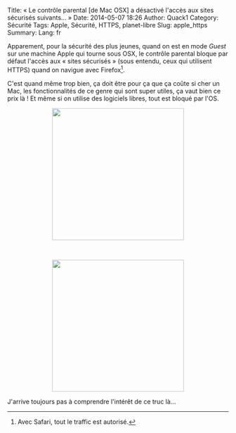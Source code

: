 Title: « Le contrôle parental [de Mac OSX] a désactivé l'accès aux sites sécurisés suivants... »
Date: 2014-05-07 18:26
Author: Quack1
Category: Sécurité
Tags: Apple, Sécurité, HTTPS, planet-libre
Slug: apple_https
Summary: 
Lang: fr

Apparement, pour la sécurité des plus jeunes, quand on est en mode _Guest_ sur une machine Apple qui tourne sous OSX, le contrôle parental bloque par défaut l'accès aux « sites sécurisés » (sous entendu, ceux qui utilisent HTTPS) quand on navigue avec Firefox[^1].

C'est quand même trop bien, ça doit être pour ça que ça coûte si cher un Mac, les fonctionnalités de ce genre qui sont super utiles, ça vaut bien ce prix là ! Et même si on utilise des logiciels libres, tout est bloqué par l'OS.

<div align=center><a href="/upload/apple_https_1.png"><img src="/upload/apple_https_1.png" align="center" height="300" /></a></div>

&nbsp;

<div align=center><a href="/upload/apple_https_2.png"><img src="/upload/apple_https_2.png" align="center" height="300" /></a></div>

J'arrive toujours pas à comprendre l'intérêt de ce truc là...

[^1]: Avec Safari, tout le traffic est autorisé.